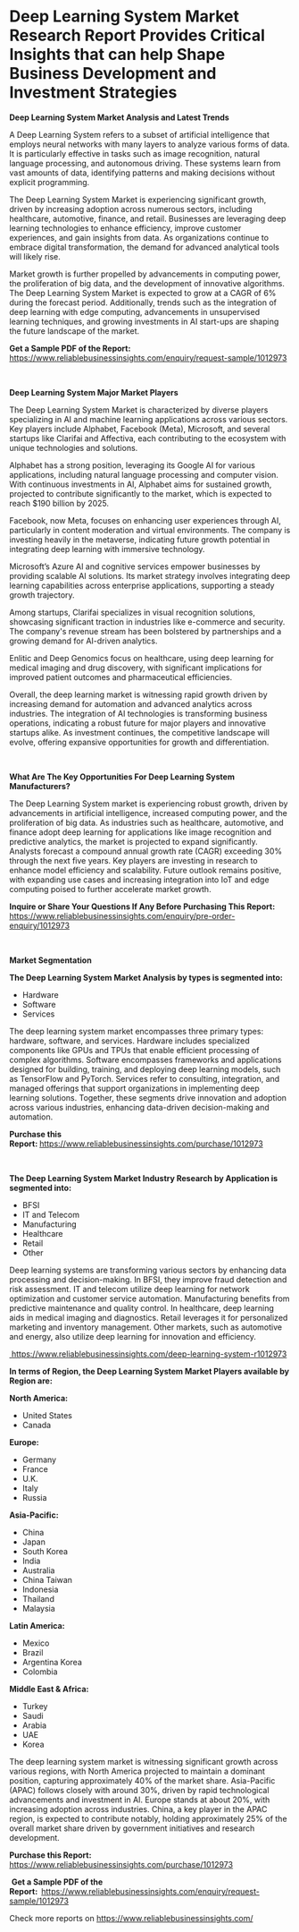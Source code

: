 <p><h1>Deep Learning System Market Research Report Provides Critical Insights that can help Shape Business Development and Investment Strategies</h1></p><p><strong>Deep Learning System Market Analysis and Latest Trends</strong></p>
<p><p>A Deep Learning System refers to a subset of artificial intelligence that employs neural networks with many layers to analyze various forms of data. It is particularly effective in tasks such as image recognition, natural language processing, and autonomous driving. These systems learn from vast amounts of data, identifying patterns and making decisions without explicit programming.</p><p>The Deep Learning System Market is experiencing significant growth, driven by increasing adoption across numerous sectors, including healthcare, automotive, finance, and retail. Businesses are leveraging deep learning technologies to enhance efficiency, improve customer experiences, and gain insights from data. As organizations continue to embrace digital transformation, the demand for advanced analytical tools will likely rise.</p><p>Market growth is further propelled by advancements in computing power, the proliferation of big data, and the development of innovative algorithms. The Deep Learning System Market is expected to grow at a CAGR of 6% during the forecast period. Additionally, trends such as the integration of deep learning with edge computing, advancements in unsupervised learning techniques, and growing investments in AI start-ups are shaping the future landscape of the market.</p></p>
<p><strong>Get a Sample PDF of the Report:&nbsp;</strong> <a href="https://www.reliablebusinessinsights.com/enquiry/request-sample/1012973?utm_campaign=2760&utm_medium=2&utm_source=Github&utm_content=ia&utm_term=06032025&utm_id=deep-learning-system">https://www.reliablebusinessinsights.com/enquiry/request-sample/1012973</a></p>
<p>&nbsp;</p>
<p><strong>Deep Learning System Major Market Players</strong></p>
<p><p>The Deep Learning System Market is characterized by diverse players specializing in AI and machine learning applications across various sectors. Key players include Alphabet, Facebook (Meta), Microsoft, and several startups like Clarifai and Affectiva, each contributing to the ecosystem with unique technologies and solutions.</p><p>Alphabet has a strong position, leveraging its Google AI for various applications, including natural language processing and computer vision. With continuous investments in AI, Alphabet aims for sustained growth, projected to contribute significantly to the market, which is expected to reach $190 billion by 2025.</p><p>Facebook, now Meta, focuses on enhancing user experiences through AI, particularly in content moderation and virtual environments. The company is investing heavily in the metaverse, indicating future growth potential in integrating deep learning with immersive technology.</p><p>Microsoft’s Azure AI and cognitive services empower businesses by providing scalable AI solutions. Its market strategy involves integrating deep learning capabilities across enterprise applications, supporting a steady growth trajectory.</p><p>Among startups, Clarifai specializes in visual recognition solutions, showcasing significant traction in industries like e-commerce and security. The company's revenue stream has been bolstered by partnerships and a growing demand for AI-driven analytics.</p><p>Enlitic and Deep Genomics focus on healthcare, using deep learning for medical imaging and drug discovery, with significant implications for improved patient outcomes and pharmaceutical efficiencies.</p><p>Overall, the deep learning market is witnessing rapid growth driven by increasing demand for automation and advanced analytics across industries. The integration of AI technologies is transforming business operations, indicating a robust future for major players and innovative startups alike. As investment continues, the competitive landscape will evolve, offering expansive opportunities for growth and differentiation.</p></p>
<p>&nbsp;</p>
<p><strong>What Are The Key Opportunities For Deep Learning System Manufacturers?</strong></p>
<p><p>The Deep Learning System market is experiencing robust growth, driven by advancements in artificial intelligence, increased computing power, and the proliferation of big data. As industries such as healthcare, automotive, and finance adopt deep learning for applications like image recognition and predictive analytics, the market is projected to expand significantly. Analysts forecast a compound annual growth rate (CAGR) exceeding 30% through the next five years. Key players are investing in research to enhance model efficiency and scalability. Future outlook remains positive, with expanding use cases and increasing integration into IoT and edge computing poised to further accelerate market growth.</p></p>
<p><strong>Inquire or Share Your Questions If Any Before Purchasing This Report:</strong> <a href="https://www.reliablebusinessinsights.com/enquiry/pre-order-enquiry/1012973?utm_campaign=2760&utm_medium=2&utm_source=Github&utm_content=ia&utm_term=06032025&utm_id=deep-learning-system">https://www.reliablebusinessinsights.com/enquiry/pre-order-enquiry/1012973</a></p>
<p>&nbsp;</p>
<p><strong>Market Segmentation</strong></p>
<p><strong>The Deep Learning System Market Analysis by types is segmented into:</strong></p>
<p><ul><li>Hardware</li><li>Software</li><li>Services</li></ul></p>
<p><p>The deep learning system market encompasses three primary types: hardware, software, and services. Hardware includes specialized components like GPUs and TPUs that enable efficient processing of complex algorithms. Software encompasses frameworks and applications designed for building, training, and deploying deep learning models, such as TensorFlow and PyTorch. Services refer to consulting, integration, and managed offerings that support organizations in implementing deep learning solutions. Together, these segments drive innovation and adoption across various industries, enhancing data-driven decision-making and automation.</p></p>
<p><strong>Purchase this Report:&nbsp;</strong><a href="https://www.reliablebusinessinsights.com/purchase/1012973?utm_campaign=2760&utm_medium=2&utm_source=Github&utm_content=ia&utm_term=06032025&utm_id=deep-learning-system">https://www.reliablebusinessinsights.com/purchase/1012973</a></p>
<p>&nbsp;</p>
<p><strong>The Deep Learning System Market Industry Research by Application is segmented into:</strong></p>
<p><ul><li>BFSI</li><li>IT and Telecom</li><li>Manufacturing</li><li>Healthcare</li><li>Retail</li><li>Other</li></ul></p>
<p><p>Deep learning systems are transforming various sectors by enhancing data processing and decision-making. In BFSI, they improve fraud detection and risk assessment. IT and telecom utilize deep learning for network optimization and customer service automation. Manufacturing benefits from predictive maintenance and quality control. In healthcare, deep learning aids in medical imaging and diagnostics. Retail leverages it for personalized marketing and inventory management. Other markets, such as automotive and energy, also utilize deep learning for innovation and efficiency.</p></p>
<p><a href="https://www.reliablebusinessinsights.com/deep-learning-system-r1012973?utm_campaign=2760&utm_medium=2&utm_source=Github&utm_content=ia&utm_term=06032025&utm_id=deep-learning-system">&nbsp;https://www.reliablebusinessinsights.com/deep-learning-system-r1012973</a></p>
<p><strong>In terms of Region, the Deep Learning System Market Players available by Region are:</strong></p>
<p>
    <p> <strong> North America: </strong>
        <ul>
            <li>United States</li>
            <li>Canada</li>
        </ul>
        </p> 
    <p> <strong> Europe: </strong>
        <ul>
            <li>Germany</li>
            <li>France</li>
            <li>U.K.</li>
            <li>Italy</li>
            <li>Russia</li>
        </ul>
        </p> 
    <p> <strong> Asia-Pacific: </strong>
        <ul>
            <li>China</li>
            <li>Japan</li>
            <li>South Korea</li>
            <li>India</li>
            <li>Australia</li>
            <li>China Taiwan</li>
            <li>Indonesia</li>
            <li>Thailand</li>
            <li>Malaysia</li>
        </ul>
        </p> 
    <p> <strong> Latin America: </strong>
        <ul>
            <li>Mexico</li>
            <li>Brazil</li>
            <li>Argentina Korea</li>
            <li>Colombia</li>
        </ul>
        </p> 
    <p> <strong> Middle East & Africa: </strong>
        <ul>
            <li>Turkey</li>
            <li>Saudi</li>
            <li>Arabia</li>
            <li>UAE</li>
            <li>Korea</li>
        </ul>
    </p>
    </p>
<p><p>The deep learning system market is witnessing significant growth across various regions, with North America projected to maintain a dominant position, capturing approximately 40% of the market share. Asia-Pacific (APAC) follows closely with around 30%, driven by rapid technological advancements and investment in AI. Europe stands at about 20%, with increasing adoption across industries. China, a key player in the APAC region, is expected to contribute notably, holding approximately 25% of the overall market share driven by government initiatives and research development.</p></p>
<p><strong>Purchase this Report: </strong><a href="https://www.reliablebusinessinsights.com/purchase/1012973?utm_campaign=2760&utm_medium=2&utm_source=Github&utm_content=ia&utm_term=06032025&utm_id=deep-learning-system">https://www.reliablebusinessinsights.com/purchase/1012973</a></p>
<p>&nbsp;<strong>Get a Sample PDF of the Report:&nbsp;&nbsp;</strong><a href="https://www.reliablebusinessinsights.com/enquiry/request-sample/1012973?utm_campaign=2760&utm_medium=2&utm_source=Github&utm_content=ia&utm_term=06032025&utm_id=deep-learning-system">https://www.reliablebusinessinsights.com/enquiry/request-sample/1012973</a></p>
<p><strong></strong></p>
<p>Check more reports on <a href="https://www.reliablebusinessinsights.com/?utm_campaign=2760&utm_medium=2&utm_source=Github&utm_content=ia&utm_term=06032025&utm_id=deep-learning-system">https://www.reliablebusinessinsights.com/</a></p>